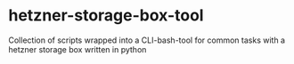 # hetzner-storage-box-tool
Collection of scripts wrapped into a CLI-bash-tool for common tasks with a hetzner storage box written in python
